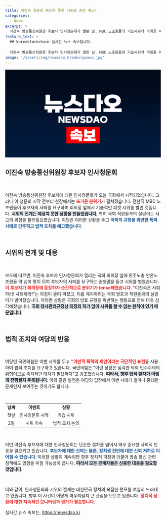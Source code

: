 ```yaml
---
title: 이진숙 청문회 예상치 못한 시위로 혼란 예고!
categories:
  - News
excerpt: >
  이진숙 방송통신위원장 후보자 인사청문회가 열린 날, MBC 노조원들의 기습시위가 국회를 아수라장으로 만들었습니다. 법적 조치까지 예고된 이 사건의 이면에는 어떤 갈등이 숨어 있는 걸까요? 클릭해 보세요!
feature_text: >
  ## koreablockchain 실시간 뉴스 속보입니다.

  이진숙 방송통신위원장 후보자 인사청문회가 열린 날, MBC 노조원들의 기습시위가 국회를 아수라장으로 만들었습니다. 법적 조치까지 예고된 이 사건의 이면에는 어떤 갈등이 숨어 있는 걸까요? 클릭해 보세요!
image: '/assets/img/newsdao_breakingnews.jpg'
---
```


<p><img src="/assets/img/newsdao_breakingnews.jpg" alt="koreablockchain 속보" /></p>

<h2 data-ke-size="size26">이진숙 방송통신위원장 후보자 인사청문회</h2>

<p data-ke-size="size16">&nbsp;</p>

<p>이진숙 방송통신위원장 후보자에 대한 인사청문회가 오늘 국회에서 시작되었습니다. 그러나 이 청문회 시작 전부터 현장에서는 <b><span style="color: #ee2323;">뜨거운 분위기</span></b>가 펼쳐졌습니다. 전현직 MBC 노조원들이 후보자의 사퇴를 요구하며 회의장 앞에서 기습적인 피켓 시위를 벌인 것입니다. <b><span style="background-color: #21538527;">시위의 전개는 예상치 못한 상황을 만들었습니다</span></b>, 특히 국회 직원들과의 실랑이는 사고의 위험을 불러일으켰습니다. 여당은 이러한 상황을 두고 <b><span style="color: #1a5490;">국회의 규정을 위반한 폭력 사태로 간주하고 법적 조치를 예고했습니다</span></b>.</p>

<p data-ke-size="size16">&nbsp;</p>

<h2 data-ke-size="size26">시위의 전개 및 대응</h2>

<p data-ke-size="size16">&nbsp;</p>

<p>보도에 따르면, 이진숙 후보자 인사청문회가 열리는 국회 회의장 앞에 민주노총 언론노조원들 약 십여 명이 모여 후보자의 사퇴를 요구하는 손팻말을 들고 시위를 벌였습니다. <b><span style="color: #ee2323;">이 후보자가 회의장에 등장하자 순간적으로 분위기가 tense해졌습니다</span></b>. "이진숙은 사퇴하라! 사퇴하라!"는 외침이 울려 퍼졌고, 이를 제지하려는 국회 방호과 직원들과의 실랑이가 벌어졌습니다. 이러한 상황은 국회의 방호 규정을 위반하는 행동으로 인해 더욱 심각해졌습니다. <b><span style="background-color: #21538527;">국회 청사관리규정상 의장의 허가 없이 시위를 할 수 없는 원칙이 있기 때문입니다</span></b>.</p>

<p data-ke-size="size16">&nbsp;</p>

<h2 data-ke-size="size26">법적 조치와 여당의 반응</h2>

<p data-ke-size="size16">&nbsp;</p>

<p>여당인 국민의힘은 이번 시위를 두고 <b><span style="color: #ee2323;">"야만적 폭력의 재연이라는 극단적인 표현</span></b>을 사용하며 법적 조치를 요구하고 있습니다. 국민의힘은 "이런 상황은 심각한 의회 민주주의의 위협이므로 즉각적인 대처가 필요하다"고 강조했습니다. <b><span style="background-color: #21538527;">따라서, 향후 법적 절차가 어떻게 진행될지 주목됩니다</span></b>. 이와 같은 발언은 여당의 입장에서 이번 사태가 얼마나 중대한 문제인지 보여주는 것이기도 합니다.</p>

<p data-ke-size="size16">&nbsp;</p>

<table>
<tr>
<td style="text-align: center; height: 17px;"><b>날짜</b></td>
<td style="text-align: center; height: 17px;"><b>이벤트</b></td>
<td style="text-align: center; height: 17px;"><b>상황</b></td>
</tr>
<tr>
<td style="text-align: center; height: 17px;">첫날</td>
<td style="text-align: center; height: 17px;">인사청문회 시작</td>
<td style="text-align: center; height: 17px;">기습 시위</td>
</tr>
<tr>
<td style="text-align: center; height: 17px;">2일</td>
<td style="text-align: center; height: 17px;">시위 지속</td>
<td style="text-align: center; height: 17px;">법적 조치 논의</td>
</tr>
</table>

<p data-ke-size="size16">&nbsp;</p>

<p>이번 이진숙 후보자에 대한 인사청문회는 단순한 절차를 넘어서 매우 중요한 사회적 반응을 일으키고 있습니다. <b><span style="color: #1a5490;">후보자에 대한 신뢰는 물론, 정치권 전반에 대한 신뢰 저하로 이어질 수 있습니다</span></b>. 이러한 상황이 계속되면 향후 정치적 파장과 더불어 방송 통신 관련 정책에도 영향을 미칠 가능성이 큽니다. <b><span style="background-color: #21538527;">따라서 모든 관계자들은 신중한 대응을 필요할 것입니다</span></b>. </p>

<p data-ke-size="size16">&nbsp;</p> 

<p>이와 같이, 인사청문회와 시위의 전개는 대한민국 정치의 복잡한 면모를 여실히 드러내고 있습니다. 향후 이 사건이 어떻게 마무리될지 큰 관심을 모으고 있습니다. <b><span style="color: #ee2323;">정치적 상황에 대한 지속적인 모니터링과 평가가 필요합니다</span></b>.</p>
실시간 뉴스 속보는, <a href="https://newsdao.kr" rel="dofollow">https://newsdao.kr</a>


